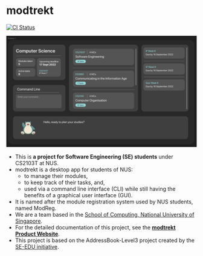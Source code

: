 # modtrekt

[![CI Status](https://github.com/AY2223S1-CS2103T-W10-4/tp/workflows/Java%20CI/badge.svg)](https://github.com/AY2223S1-CS2103T-W10-4/tp/actions)

![Ui](docs/images/Ui.png)

* This is **a project for Software Engineering (SE) students** under CS2103T at NUS.
* modtrekt is a desktop app for students of NUS:
  * to manage their modules,
  * to keep track of their tasks, and,
  * used via a command line interface (CLI) while still having the benefits of a graphical user interface (GUI).
* It is named after the module registration system used by NUS students, named ModReg.
* We are a team based in the [School of Computing, National University of Singapore](http://www.comp.nus.edu.sg).
* For the detailed documentation of this project, see the **[modtrekt Product Website](https://ay2223s1-cs2103t-w10-4.github.io/tp/)**.
* This project is based on the AddressBook-Level3 project created by the [SE-EDU initiative](https://se-education.org).
